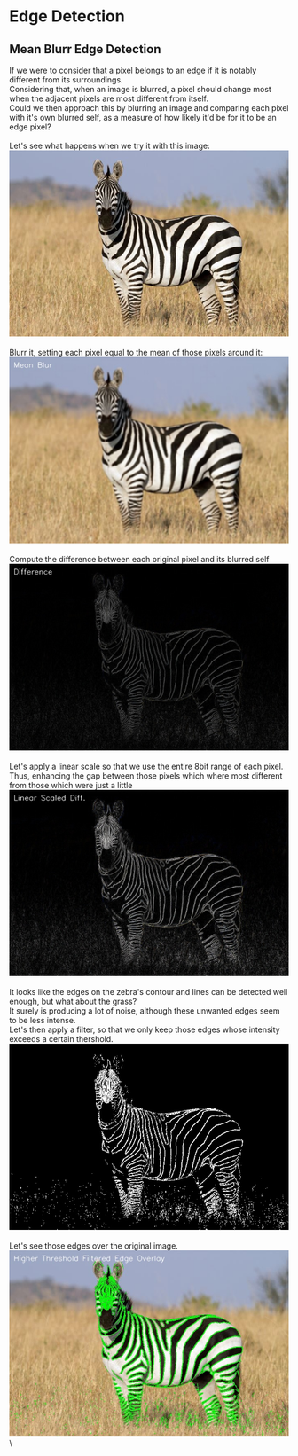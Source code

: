 # Edge Detection

## Mean Blurr Edge Detection

If we were to consider that a pixel belongs to an edge if it is notably different from its surroundings.\
Considering that, when an image is blurred, a pixel should change most when the adjacent pixels are most different from itself.\
Could we then approach this by blurring an image and comparing each pixel with it's own blurred self, as a measure of how likely it'd be for it to be an edge pixel?\
\
Let's see what happens when we try it with this image:\
![Original](images/zebra.jpg)\
\
Blurr it, setting each pixel equal to the mean of those pixels around it:\
![Blurred](images/generated/Mean-zebra/blurred.jpg)\
\
Compute the difference between each original pixel and its blurred self\
![Difference](images/generated/Mean-zebra/diff.jpg)\
\
Let's apply a linear scale so that we use the entire 8bit range of each pixel.\
Thus, enhancing the gap between those pixels which where most different from those which were just a little\
![LinearScale](images/generated/Mean-zebra/scaled.jpg)\
\
It looks like the edges on the zebra's contour and lines can be detected well enough, but what about the grass?\
It surely is producing a lot of noise, although these unwanted edges seem to be less intense.\
Let's then apply a filter, so that we only keep those edges whose intensity exceeds a certain thershold.\
![FilteredEdges](images/generated/Mean-zebra/edges.jpg)\
\
Let's see those edges over the original image.\
![Overlay](images/generated/Mean-zebra/overlay.jpg)\

